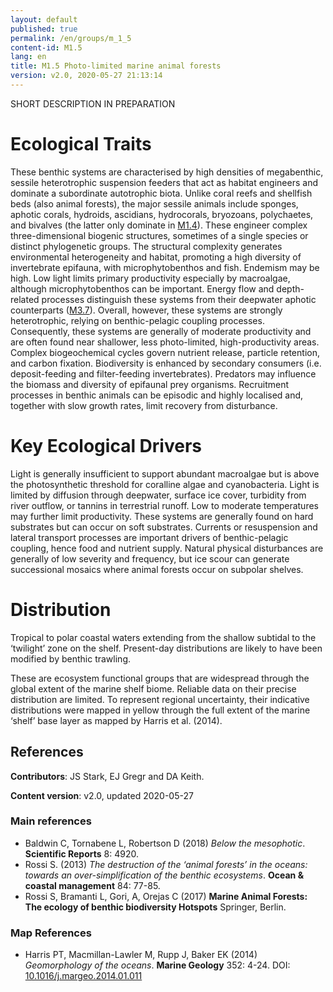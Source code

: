 ```yaml
---
layout: default
published: true
permalink: /en/groups/m_1_5
content-id: M1.5
lang: en
title: M1.5 Photo-limited marine animal forests
version: v2.0, 2020-05-27 21:13:14
---
```


SHORT DESCRIPTION IN PREPARATION

# Ecological Traits
 
These benthic systems are characterised by high densities of megabenthic, sessile heterotrophic suspension feeders that act as habitat engineers and dominate a subordinate autotrophic biota. Unlike coral reefs and shellfish beds (also animal forests), the major sessile animals include sponges, aphotic corals, hydroids, ascidians, hydrocorals, bryozoans, polychaetes, and bivalves (the latter only dominate in [M1.4](/explore/groups/M1.4)). These engineer complex three-dimensional biogenic structures, sometimes of a single species or distinct phylogenetic groups. The structural complexity generates environmental heterogeneity and habitat, promoting a high diversity of invertebrate epifauna, with microphytobenthos and fish. Endemism may be high. Low light limits primary productivity especially by macroalgae, although microphytobenthos can be important. Energy flow and depth-related processes distinguish these systems from their deepwater aphotic counterparts ([M3.7](/explore/groups/M3.7)). Overall, however, these systems are strongly heterotrophic, relying on benthic-pelagic coupling processes. Consequently, these systems are generally of moderate productivity and are often found near shallower, less photo-limited, high-productivity areas. Complex biogeochemical cycles govern nutrient release, particle retention, and carbon fixation. Biodiversity is enhanced by secondary consumers (i.e. deposit-feeding and filter-feeding invertebrates). Predators may influence the biomass and diversity of epifaunal prey organisms. Recruitment processes in benthic animals can be episodic and highly localised and, together with slow growth rates, limit recovery from disturbance.
 
# Key Ecological Drivers
 
Light is generally insufficient to support abundant macroalgae but is above the photosynthetic threshold for coralline algae and cyanobacteria. Light is limited by diffusion through deepwater, surface ice cover, turbidity from river outflow, or tannins in terrestrial runoff. Low to moderate temperatures may further limit productivity. These systems are generally found on hard substrates but can occur on soft substrates. Currents or resuspension and lateral transport processes are important drivers of benthic-pelagic coupling, hence food and nutrient supply. Natural physical disturbances are generally of low severity and frequency, but ice scour can generate successional mosaics where animal forests occur on subpolar shelves.
 
# Distribution
 
Tropical to polar coastal waters extending from the shallow subtidal to the ‘twilight’ zone on the shelf. Present-day distributions are likely to have been modified by benthic trawling.

These are ecosystem functional groups that are widespread through the global extent of the marine shelf biome. Reliable data on their precise distribution are limited. To represent regional uncertainty, their indicative distributions were mapped in yellow through the full extent of the marine ‘shelf’ base layer as mapped by Harris et al. (2014).

## References

**Contributors**: JS Stark, EJ Gregr and DA Keith.

**Content version**: v2.0, updated 2020-05-27

### Main references
* Baldwin C, Tornabene L, Robertson D  (2018) *Below the mesophotic*. **Scientific Reports** 8: 4920.
* Rossi S.  (2013) *The destruction of the ‘animal forests’ in the oceans: towards an over-simplification of the benthic ecosystems*. **Ocean & coastal management** 84: 77-85.
* Rossi S, Bramanti L, Gori, A, Orejas C  (2017) **Marine Animal Forests: The ecology of benthic biodiversity Hotspots** Springer, Berlin.

### Map References
* Harris PT, Macmillan-Lawler M, Rupp J, Baker EK  (2014) *Geomorphology of the oceans*. **Marine Geology** 352: 4-24. DOI: [10.1016/j.margeo.2014.01.011](http://doi.org/10.1016/j.margeo.2014.01.011)


